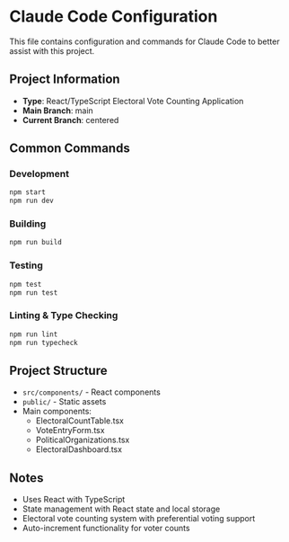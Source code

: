 # Claude Code Configuration

This file contains configuration and commands for Claude Code to better assist with this project.

## Project Information
- **Type**: React/TypeScript Electoral Vote Counting Application
- **Main Branch**: main
- **Current Branch**: centered

## Common Commands

### Development
```bash
npm start
npm run dev
```

### Building
```bash
npm run build
```

### Testing
```bash
npm test
npm run test
```

### Linting & Type Checking
```bash
npm run lint
npm run typecheck
```

## Project Structure
- `src/components/` - React components
- `public/` - Static assets
- Main components:
  - ElectoralCountTable.tsx
  - VoteEntryForm.tsx
  - PoliticalOrganizations.tsx
  - ElectoralDashboard.tsx

## Notes
- Uses React with TypeScript
- State management with React state and local storage
- Electoral vote counting system with preferential voting support
- Auto-increment functionality for voter counts